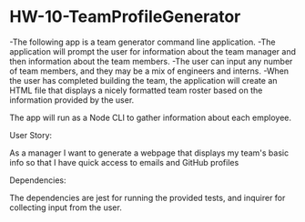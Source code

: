 # HW-10-TeamProfileGenerator

-The following app is a team generator command line application. 
-The application will prompt the user for information about the team manager and then information about the team members. 
-The user can input any number of team members, and they may be a mix of engineers and interns. 
-When the user has completed building the team, the application will create an HTML file that displays a nicely formatted team roster based on the information provided by the user.

The app will run as a Node CLI to gather information about each employee.

User Story:

As a manager
I want to generate a webpage that displays my team's basic info
so that I have quick access to emails and GitHub profiles

Dependencies:

The dependencies are jest for running the provided tests, and inquirer for collecting input from the user.
